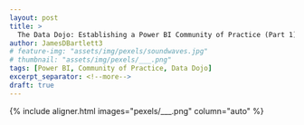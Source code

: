 ```yaml
---
layout: post
title: >
  The Data Dojo: Establishing a Power BI Community of Practice (Part 1)
author: JamesDBartlett3
# feature-img: "assets/img/pexels/soundwaves.jpg"
# thumbnail: "assets/img/pexels/___.png"
tags: [Power BI, Community of Practice, Data Dojo]
excerpt_separator: <!--more-->
draft: true
---
```


<!--more--> 

{% include aligner.html images="pexels/___.png" column="auto" %}
